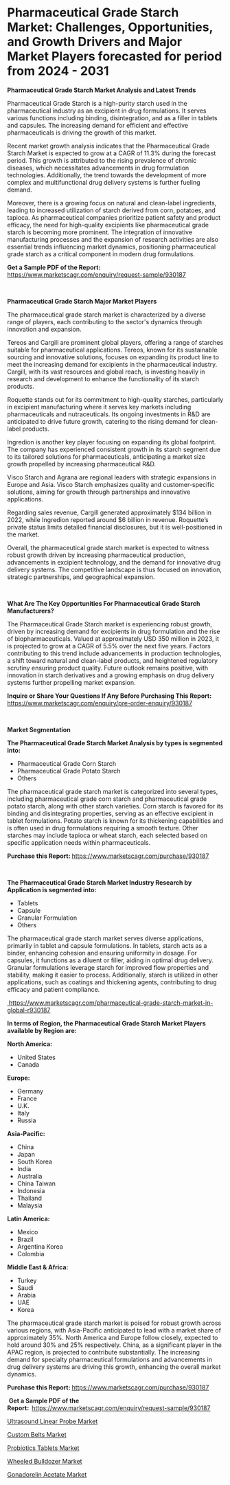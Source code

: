 <p><h1>Pharmaceutical Grade Starch Market: Challenges, Opportunities, and Growth Drivers and Major Market Players forecasted for period from 2024 - 2031</h1></p><p><strong>Pharmaceutical Grade Starch Market Analysis and Latest Trends</strong></p>
<p><p>Pharmaceutical Grade Starch is a high-purity starch used in the pharmaceutical industry as an excipient in drug formulations. It serves various functions including binding, disintegration, and as a filler in tablets and capsules. The increasing demand for efficient and effective pharmaceuticals is driving the growth of this market. </p><p>Recent market growth analysis indicates that the Pharmaceutical Grade Starch Market is expected to grow at a CAGR of 11.3% during the forecast period. This growth is attributed to the rising prevalence of chronic diseases, which necessitates advancements in drug formulation technologies. Additionally, the trend towards the development of more complex and multifunctional drug delivery systems is further fueling demand. </p><p>Moreover, there is a growing focus on natural and clean-label ingredients, leading to increased utilization of starch derived from corn, potatoes, and tapioca. As pharmaceutical companies prioritize patient safety and product efficacy, the need for high-quality excipients like pharmaceutical grade starch is becoming more prominent. The integration of innovative manufacturing processes and the expansion of research activities are also essential trends influencing market dynamics, positioning pharmaceutical grade starch as a critical component in modern drug formulations.</p></p>
<p><strong>Get a Sample PDF of the Report:&nbsp;</strong> <a href="https://www.marketscagr.com/enquiry/request-sample/930187?utm_campaign=1197&utm_medium=2&utm_source=Github&utm_content=ia&utm_term=03122024&utm_id=pharmaceutical-grade-starch">https://www.marketscagr.com/enquiry/request-sample/930187</a></p>
<p>&nbsp;</p>
<p><strong>Pharmaceutical Grade Starch Major Market Players</strong></p>
<p><p>The pharmaceutical grade starch market is characterized by a diverse range of players, each contributing to the sector's dynamics through innovation and expansion. </p><p>Tereos and Cargill are prominent global players, offering a range of starches suitable for pharmaceutical applications. Tereos, known for its sustainable sourcing and innovative solutions, focuses on expanding its product line to meet the increasing demand for excipients in the pharmaceutical industry. Cargill, with its vast resources and global reach, is investing heavily in research and development to enhance the functionality of its starch products.</p><p>Roquette stands out for its commitment to high-quality starches, particularly in excipient manufacturing where it serves key markets including pharmaceuticals and nutraceuticals. Its ongoing investments in R&D are anticipated to drive future growth, catering to the rising demand for clean-label products.</p><p>Ingredion is another key player focusing on expanding its global footprint. The company has experienced consistent growth in its starch segment due to its tailored solutions for pharmaceuticals, anticipating a market size growth propelled by increasing pharmaceutical R&D.</p><p>Visco Starch and Agrana are regional leaders with strategic expansions in Europe and Asia. Visco Starch emphasizes quality and customer-specific solutions, aiming for growth through partnerships and innovative applications.</p><p>Regarding sales revenue, Cargill generated approximately $134 billion in 2022, while Ingredion reported around $6 billion in revenue. Roquette’s private status limits detailed financial disclosures, but it is well-positioned in the market.</p><p>Overall, the pharmaceutical grade starch market is expected to witness robust growth driven by increasing pharmaceutical production, advancements in excipient technology, and the demand for innovative drug delivery systems. The competitive landscape is thus focused on innovation, strategic partnerships, and geographical expansion.</p></p>
<p>&nbsp;</p>
<p><strong>What Are The Key Opportunities For Pharmaceutical Grade Starch Manufacturers?</strong></p>
<p><p>The Pharmaceutical Grade Starch market is experiencing robust growth, driven by increasing demand for excipients in drug formulation and the rise of biopharmaceuticals. Valued at approximately USD 350 million in 2023, it is projected to grow at a CAGR of 5.5% over the next five years. Factors contributing to this trend include advancements in production technologies, a shift toward natural and clean-label products, and heightened regulatory scrutiny ensuring product quality. Future outlook remains positive, with innovation in starch derivatives and a growing emphasis on drug delivery systems further propelling market expansion.</p></p>
<p><strong>Inquire or Share Your Questions If Any Before Purchasing This Report:</strong> <a href="https://www.marketscagr.com/enquiry/pre-order-enquiry/930187?utm_campaign=1197&utm_medium=2&utm_source=Github&utm_content=ia&utm_term=03122024&utm_id=pharmaceutical-grade-starch">https://www.marketscagr.com/enquiry/pre-order-enquiry/930187</a></p>
<p>&nbsp;</p>
<p><strong>Market Segmentation</strong></p>
<p><strong>The Pharmaceutical Grade Starch Market Analysis by types is segmented into:</strong></p>
<p><ul><li>Pharmaceutical Grade Corn Starch</li><li>Pharmaceutical Grade Potato Starch</li><li>Others</li></ul></p>
<p><p>The pharmaceutical grade starch market is categorized into several types, including pharmaceutical grade corn starch and pharmaceutical grade potato starch, along with other starch varieties. Corn starch is favored for its binding and disintegrating properties, serving as an effective excipient in tablet formulations. Potato starch is known for its thickening capabilities and is often used in drug formulations requiring a smooth texture. Other starches may include tapioca or wheat starch, each selected based on specific application needs within pharmaceuticals.</p></p>
<p><strong>Purchase this Report:&nbsp;</strong><a href="https://www.marketscagr.com/purchase/930187?utm_campaign=1197&utm_medium=2&utm_source=Github&utm_content=ia&utm_term=03122024&utm_id=pharmaceutical-grade-starch">https://www.marketscagr.com/purchase/930187</a></p>
<p>&nbsp;</p>
<p><strong>The Pharmaceutical Grade Starch Market Industry Research by Application is segmented into:</strong></p>
<p><ul><li>Tablets</li><li>Capsule</li><li>Granular Formulation</li><li>Others</li></ul></p>
<p><p>The pharmaceutical grade starch market serves diverse applications, primarily in tablet and capsule formulations. In tablets, starch acts as a binder, enhancing cohesion and ensuring uniformity in dosage. For capsules, it functions as a diluent or filler, aiding in optimal drug delivery. Granular formulations leverage starch for improved flow properties and stability, making it easier to process. Additionally, starch is utilized in other applications, such as coatings and thickening agents, contributing to drug efficacy and patient compliance.</p></p>
<p><a href="https://www.marketscagr.com/pharmaceutical-grade-starch-market-in-global-r930187?utm_campaign=1197&utm_medium=2&utm_source=Github&utm_content=ia&utm_term=03122024&utm_id=pharmaceutical-grade-starch">&nbsp;https://www.marketscagr.com/pharmaceutical-grade-starch-market-in-global-r930187</a></p>
<p><strong>In terms of Region, the Pharmaceutical Grade Starch Market Players available by Region are:</strong></p>
<p>
    <p> <strong> North America: </strong>
        <ul>
            <li>United States</li>
            <li>Canada</li>
        </ul>
        </p> 
    <p> <strong> Europe: </strong>
        <ul>
            <li>Germany</li>
            <li>France</li>
            <li>U.K.</li>
            <li>Italy</li>
            <li>Russia</li>
        </ul>
        </p> 
    <p> <strong> Asia-Pacific: </strong>
        <ul>
            <li>China</li>
            <li>Japan</li>
            <li>South Korea</li>
            <li>India</li>
            <li>Australia</li>
            <li>China Taiwan</li>
            <li>Indonesia</li>
            <li>Thailand</li>
            <li>Malaysia</li>
        </ul>
        </p> 
    <p> <strong> Latin America: </strong>
        <ul>
            <li>Mexico</li>
            <li>Brazil</li>
            <li>Argentina Korea</li>
            <li>Colombia</li>
        </ul>
        </p> 
    <p> <strong> Middle East & Africa: </strong>
        <ul>
            <li>Turkey</li>
            <li>Saudi</li>
            <li>Arabia</li>
            <li>UAE</li>
            <li>Korea</li>
        </ul>
    </p>
    </p>
<p><p>The pharmaceutical grade starch market is poised for robust growth across various regions, with Asia-Pacific anticipated to lead with a market share of approximately 35%. North America and Europe follow closely, expected to hold around 30% and 25% respectively. China, as a significant player in the APAC region, is projected to contribute substantially. The increasing demand for specialty pharmaceutical formulations and advancements in drug delivery systems are driving this growth, enhancing the overall market dynamics.</p></p>
<p><strong>Purchase this Report: </strong><a href="https://www.marketscagr.com/purchase/930187?utm_campaign=1197&utm_medium=2&utm_source=Github&utm_content=ia&utm_term=03122024&utm_id=pharmaceutical-grade-starch">https://www.marketscagr.com/purchase/930187</a></p>
<p>&nbsp;<strong>Get a Sample PDF of the Report:&nbsp;&nbsp;</strong><a href="https://www.marketscagr.com/enquiry/request-sample/930187?utm_campaign=1197&utm_medium=2&utm_source=Github&utm_content=ia&utm_term=03122024&utm_id=pharmaceutical-grade-starch">https://www.marketscagr.com/enquiry/request-sample/930187</a></p>
<p><strong></strong></p>
<p><p><a href="https://www.linkedin.com/pulse/detailed-ultrasound-linear-probe-market-report-2024-2031-technology-xotlc?utm_campaign=1197&utm_medium=2&utm_source=Github&utm_content=ia&utm_term=03122024&utm_id=pharmaceutical-grade-starch">Ultrasound Linear Probe Market</a></p><p><a href="https://issuu.com/reportprime-2/docs/custom-belts-market-size-2030.pptx?utm_campaign=1197&utm_medium=2&utm_source=Github&utm_content=ia&utm_term=03122024&utm_id=pharmaceutical-grade-starch">Custom Belts Market</a></p><p><a href="https://www.linkedin.com/pulse/examination-market-segmentation-probiotics-tablets-from-opm5e?utm_campaign=1197&utm_medium=2&utm_source=Github&utm_content=ia&utm_term=03122024&utm_id=pharmaceutical-grade-starch">Probiotics Tablets Market</a></p><p><a href="https://www.linkedin.com/pulse/future-market-revenue-growth-wheeled-bulldozer-9-cagr-2024-x25ff?utm_campaign=1197&utm_medium=2&utm_source=Github&utm_content=ia&utm_term=03122024&utm_id=pharmaceutical-grade-starch">Wheeled Bulldozer Market</a></p><p><a href="https://issuu.com/reportprime-2/docs/gonadorelin-acetate-market-size-2030.pptx?utm_campaign=1197&utm_medium=2&utm_source=Github&utm_content=ia&utm_term=03122024&utm_id=pharmaceutical-grade-starch">Gonadorelin Acetate Market</a></p></p>